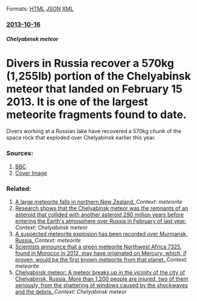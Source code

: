
Formats: [HTML](/news/2013/10/16/divers-in-russia-recover-a-570kg-1-255lb-portion-of-the-chelyabinsk-meteor-that-landed-on-february-15-2013-it-is-one-of-the-largest-meteo.html)  [JSON](/news/2013/10/16/divers-in-russia-recover-a-570kg-1-255lb-portion-of-the-chelyabinsk-meteor-that-landed-on-february-15-2013-it-is-one-of-the-largest-meteo.json)  [XML](/news/2013/10/16/divers-in-russia-recover-a-570kg-1-255lb-portion-of-the-chelyabinsk-meteor-that-landed-on-february-15-2013-it-is-one-of-the-largest-meteo.xml)  

### [2013-10-16](/news/2013/10/16/index.md)

##### Chelyabinsk meteor
# Divers in Russia recover a 570kg (1,255lb) portion of the Chelyabinsk meteor that landed on February 15 2013. It is one of the largest meteorite fragments found to date. 

Divers working at a Russian lake have recovered a 570kg chunk of the space rock that exploded over Chelyabinsk earlier this year.


### Sources:

1. [BBC](http://www.bbc.co.uk/news/science-environment-24550941)
1. [Cover Image](http://ichef-1.bbci.co.uk/news/1024/media/images/70512000/jpg/_70512649_70512647.jpg)

### Related:

1. [A large meteorite falls in northern New Zealand. ](/news/2015/02/12/a-large-meteorite-falls-in-northern-new-zealand.md) _Context: meteorite_
2. [Research shows that the Chelyabinsk meteor was the remnants of an asteroid that collided with another asteroid 290 million years before entering the Earth's atmosphere over Russia in February of last year. ](/news/2014/05/23/research-shows-that-the-chelyabinsk-meteor-was-the-remnants-of-an-asteroid-that-collided-with-another-asteroid-290-million-years-before-ente.md) _Context: Chelyabinsk meteor_
3. [A suspected meteorite explosion has been recorded over Murmansk, Russia. ](/news/2014/04/19/a-suspected-meteorite-explosion-has-been-recorded-over-murmansk-russia.md) _Context: meteorite_
4. [Scientists announce that a green meteorite Northwest Africa 7325, found in Morocco in 2012, may have originated on Mercury, which, if proven, would be the first known meteorite from that planet. ](/news/2013/03/30/scientists-announce-that-a-green-meteorite-northwest-africa-7325-found-in-morocco-in-2012-may-have-originated-on-mercury-which-if-proven.md) _Context: meteorite_
5. [Chelyabinsk meteor: A meteor breaks up in the vicinity of the city of Chelyabinsk, Russia. More than 1,200 people are injured, two of them seriously, from the shattering of windows caused by the shockwaves and the debris. ](/news/2013/02/15/chelyabinsk-meteor-a-meteor-breaks-up-in-the-vicinity-of-the-city-of-chelyabinsk-russia-more-than-1-200-people-are-injured-two-of-them-s.md) _Context: Chelyabinsk meteor_
